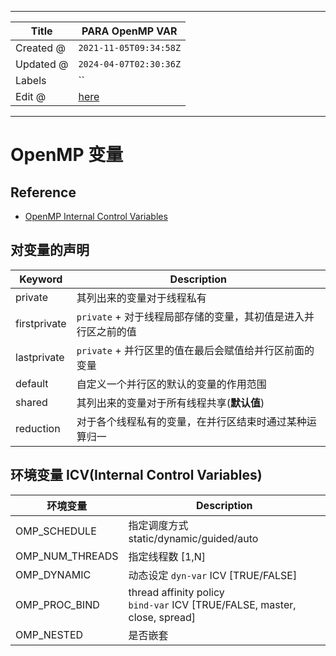-----

| Title     | PARA OpenMP VAR                                   |
| --------- | ------------------------------------------------- |
| Created @ | `2021-11-05T09:34:58Z`                            |
| Updated @ | `2024-04-07T02:30:36Z`                            |
| Labels    | \`\`                                              |
| Edit @    | [here](https://github.com/junxnone/opt/issues/21) |

-----

# OpenMP 变量

## Reference

  - [OpenMP Internal Control
    Variables](https://www.openmp.org/spec-html/5.0/openmpse13.html)

## 对变量的声明

| Keyword      | Description                           |
| ------------ | ------------------------------------- |
| private      | 其列出来的变量对于线程私有                         |
| firstprivate | `private` + 对于线程局部存储的变量，其初值是进入并行区之前的值 |
| lastprivate  | `private` + 并行区里的值在最后会赋值给并行区前面的变量     |
| default      | 自定义一个并行区的默认的变量的作用范围                   |
| shared       | 其列出来的变量对于所有线程共享(**默认值**)              |
| reduction    | 对于各个线程私有的变量，在并行区结束时通过某种运算归一           |

## 环境变量 ICV(Internal Control Variables)

| 环境变量              | Description                                                                    |
| ----------------- | ------------------------------------------------------------------------------ |
| OMP\_SCHEDULE     | 指定调度方式<br>static/dynamic/guided/auto                                           |
| OMP\_NUM\_THREADS | 指定线程数 \[1,N\]                                                                  |
| OMP\_DYNAMIC      | 动态设定 `dyn-var` ICV \[TRUE/FALSE\]                                              |
| OMP\_PROC\_BIND   | thread affinity policy<br>`bind-var` ICV \[TRUE/FALSE, master, close, spread\] |
| OMP\_NESTED       | 是否嵌套                                                                           |
